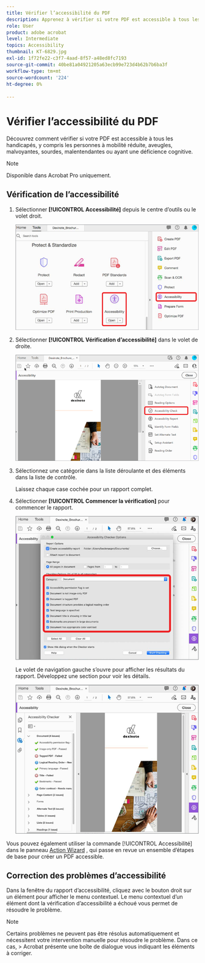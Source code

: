 ```yaml
---
title: Vérifier l’accessibilité du PDF
description: Apprenez à vérifier si votre PDF est accessible à tous les handicapés
role: User
product: adobe acrobat
level: Intermediate
topics: Accessibility
thumbnail: KT-6829.jpg
exl-id: 1f72fe22-c3f7-4aad-8f57-a48ed8fc7193
source-git-commit: 40be81a04921205a63ecb99e723d4b62b7b6ba3f
workflow-type: tm+mt
source-wordcount: '224'
ht-degree: 0%

---
```


# Vérifier l’accessibilité du PDF

Découvrez comment vérifier si votre PDF est accessible à tous les handicapés, y compris les personnes à mobilité réduite, aveugles, malvoyantes, sourdes, malentendantes ou ayant une déficience cognitive.

>[!NOTE]
>
>Disponible dans Acrobat Pro uniquement.

## Vérification de l’accessibilité

1. Sélectionner **[!UICONTROL Accessibilité]** depuis le centre d’outils ou le volet droit.

   ![Accessibilité, étape 1](../assets/Accessibility_1.png)

1. Sélectionner **[!UICONTROL Vérification d’accessibilité]** dans le volet de droite.

   ![Accessibilité, étape 2](../assets/Accessibility_2.png)

1. Sélectionnez une catégorie dans la liste déroulante et des éléments dans la liste de contrôle.

   Laissez chaque case cochée pour un rapport complet.

1. Sélectionner **[!UICONTROL Commencer la vérification]** pour commencer le rapport.

   ![Accessibilité, étape 3](../assets/Accessibility_3.png)

   Le volet de navigation gauche s’ouvre pour afficher les résultats du rapport. Développez une section pour voir les détails.

   ![Accessibilité, étape 4](../assets/Accessibility_4.png)

Vous pouvez également utiliser la commande [!UICONTROL Accessibilité] dans le panneau [Action Wizard](https://experienceleague.adobe.com/docs/document-cloud-learn/acrobat-learning/advanced-tasks/action.html) , qui passe en revue un ensemble d’étapes de base pour créer un PDF accessible.

## Correction des problèmes d’accessibilité

Dans la fenêtre du rapport d’accessibilité, cliquez avec le bouton droit sur un élément pour afficher le menu contextuel. Le menu contextuel d’un élément dont la vérification d’accessibilité a échoué vous permet de résoudre le problème.

>[!NOTE]
>
>Certains problèmes ne peuvent pas être résolus automatiquement et nécessitent votre intervention manuelle pour résoudre le problème. Dans ce cas, > Acrobat présente une boîte de dialogue vous indiquant les éléments à corriger.